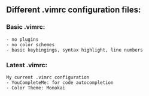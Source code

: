 ## Different .vimrc configuration files:

### Basic .vimrc:
	- no plugins
	- no color schemes
	- basic keybingings, syntax highlight, line numbers

### Latest .vimrc:
	My current .vimrc configuration
	- YouCompleteMe: for code autocompletion
	- Color Theme: Monokai
